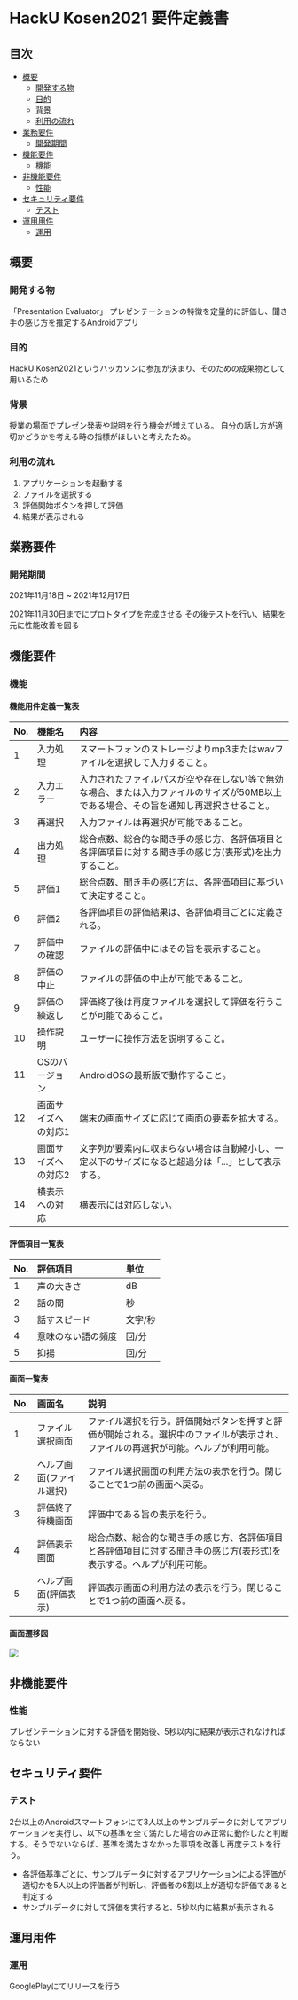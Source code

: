 # HackU Kosen2021 要件定義書

## 目次

- [概要](#概要)
  - [開発する物](#開発する物)
  - [目的](#目的)
  - [背景](#背景)
  - [利用の流れ](#利用の流れ)
- [業務要件](#業務要件)
  - [開発期間](#開発期間)
- [機能要件](#機能要件)
  - [機能](#機能)
- [非機能要件](#非機能要件)
  - [性能](#性能)
- [セキュリティ要件](#セキュリティ要件)
  - [テスト](#テスト)
- [運用用件](#運用用件)
  - [運用](#運用)

## 概要

### 開発する物

「Presentation Evaluator」
プレゼンテーションの特徴を定量的に評価し、聞き手の感じ方を推定するAndroidアプリ

### 目的

HackU Kosen2021というハッカソンに参加が決まり、そのための成果物として用いるため

### 背景

授業の場面でプレゼン発表や説明を行う機会が増えている。
自分の話し方が適切かどうかを考える時の指標がほしいと考えたため。

### 利用の流れ

1. アプリケーションを起動する
2. ファイルを選択する
3. 評価開始ボタンを押して評価
4. 結果が表示される


## 業務要件

### 開発期間

2021年11月18日 ~ 2021年12月17日

2021年11月30日までにプロトタイプを完成させる
その後テストを行い、結果を元に性能改善を図る


## 機能要件

### 機能

#### 機能用件定義一覧表
| No. | 機能名              | 内容                                                                                                   |
|:--- |:------------------- |:------------------------------------------------------------------------------------------------------ |
| 1   | 入力処理            | スマートフォンのストレージよりmp3またはwavファイルを選択して入力すること。                             |
| 2   | 入力エラー          | 入力されたファイルパスが空や存在しない等で無効な場合、または入力ファイルのサイズが50MB以上である場合、その旨を通知し再選択させること。                 |
| 3   | 再選択              | 入力ファイルは再選択が可能であること。                                                                 |
| 4   | 出力処理            | 総合点数、総合的な聞き手の感じ方、各評価項目と各評価項目に対する聞き手の感じ方(表形式)を出力すること。 |
| 5   | 評価1               | 総合点数、聞き手の感じ方は、各評価項目に基づいて決定すること。                                         |
| 6   | 評価2               | 各評価項目の評価結果は、各評価項目ごとに定義される。                                                   |
| 7   | 評価中の確認        | ファイルの評価中にはその旨を表示すること。                                                             |
| 8   | 評価の中止          | ファイルの評価の中止が可能であること。                                                                 |
| 9   | 評価の繰返し        | 評価終了後は再度ファイルを選択して評価を行うことが可能であること。                                     |
| 10   | 操作説明            | ユーザーに操作方法を説明すること。                                                                     |
| 11  | OSのバージョン      | AndroidOSの最新版で動作すること。                                                                      |
| 12  | 画面サイズへの対応1 | 端末の画面サイズに応じて画面の要素を拡大する。                                                         |
| 13  | 画面サイズへの対応2 | 文字列が要素内に収まらない場合は自動縮小し、一定以下のサイズになると超過分は「...」として表示する。    |
| 14  | 横表示への対応      | 横表示には対応しない。                                                                                 |


#### 評価項目一覧表
| No. | 評価項目           | 単位    |
|:--- |:------------------ |:------- |
| 1   | 声の大きさ         | dB    |
| 2   | 話の間             | 秒      |
| 3   | 話すスピード       | 文字/秒 |
| 4   | 意味のない語の頻度 | 回/分   |
| 5   | 抑揚               | 回/分   |


#### 画面一覧表

| No. | 画面名                   | 説明                                                                                                                               |
|:--- |:------------------------ |:---------------------------------------------------------------------------------------------------------------------------------- |
| 1   | ファイル選択画面         | ファイル選択を行う。評価開始ボタンを押すと評価が開始される。選択中のファイルが表示され、ファイルの再選択が可能。ヘルプが利用可能。 |
| 2   | ヘルプ画面(ファイル選択) | ファイル選択画面の利用方法の表示を行う。閉じることで1つ前の画面へ戻る。                                                            |
| 3   | 評価終了待機画面         | 評価中である旨の表示を行う。                                                                                                       |
| 4   | 評価表示画面             | 総合点数、総合的な聞き手の感じ方、各評価項目と各評価項目に対する聞き手の感じ方(表形式)を表示する。ヘルプが利用可能。               |
| 5   | ヘルプ画面(評価表示)     | 評価表示画面の利用方法の表示を行う。閉じることで1つ前の画面へ戻る。                                                                |


#### 画面遷移図

![](https://i.imgur.com/FFUXGrq.png)



## 非機能要件

### 性能

プレゼンテーションに対する評価を開始後、5秒以内に結果が表示されなければならない


## セキュリティ要件

### テスト

2台以上のAndroidスマートフォンにて3人以上のサンプルデータに対してアプリケーションを実行し、以下の基準を全て満たした場合のみ正常に動作したと判断する。そうでないならば、基準を満たさなかった事項を改善し再度テストを行う。

- 各評価基準ごとに、サンプルデータに対するアプリケーションによる評価が適切かを5人以上の評価者が判断し、評価者の6割以上が適切な評価であると判定する
- サンプルデータに対して評価を実行すると、5秒以内に結果が表示される


## 運用用件

### 運用

GooglePlayにてリリースを行う
